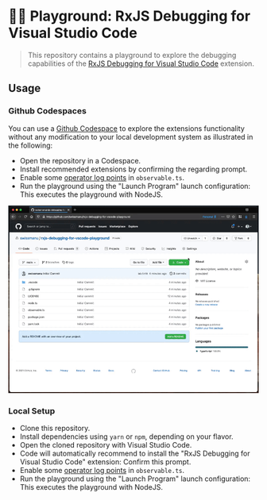 

# 🤹‍♂️ Playground: RxJS Debugging for Visual Studio Code

> This repository contains a playground to explore the debugging capabilities of the [RxJS Debugging for Visual Studio Code](https://github.com/swissmanu/rxjs-debugging-for-vscode) extension.

## Usage

### Github Codespaces

You can use a [Github Codespace](https://github.com/features/codespaces) to explore the extensions functionality without any modification to your local development system as illustrated in the following:

- Open the repository in a Codespace.
- Install recommended extensions by confirming the regarding prompt.
- Enable some [operator log points](https://github.com/swissmanu/rxjs-debugging-for-vscode#operator-log-points) in `observable.ts`.
- Run the playground using the "Launch Program" launch configuration: This executes the playground with NodeJS.

![Playground with Codespaces](./docs/codespaces.gif)

### Local Setup

- Clone this repository.
- Install dependencies using `yarn` or `npm`, depending on your flavor.
- Open the cloned repository with Visual Studio Code.
- Code will automatically recommend to install the "RxJS Debugging for Visual Studio Code" extension: Confirm this prompt.
- Enable some [operator log points](https://github.com/swissmanu/rxjs-debugging-for-vscode#operator-log-points) in `observable.ts`.
- Run the playground using the "Launch Program" launch configuration: This executes the playground with NodeJS.



